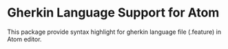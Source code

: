 Gherkin Language Support for Atom
=================================

This package provide syntax highlight for gherkin language file (.feature) in Atom editor.
